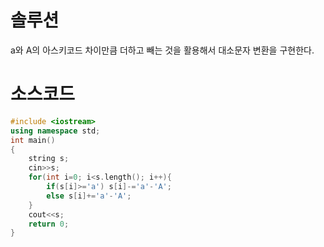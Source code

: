 # 솔루션

a와 A의 아스키코드 차이만큼 더하고 빼는 것을 활용해서 대소문자 변환을 구현한다.



# 소스코드

```cpp
#include <iostream>
using namespace std;
int main()
{
    string s;
    cin>>s;
    for(int i=0; i<s.length(); i++){
        if(s[i]>='a') s[i]-='a'-'A';
        else s[i]+='a'-'A';
    }
    cout<<s;
    return 0;
}
```

